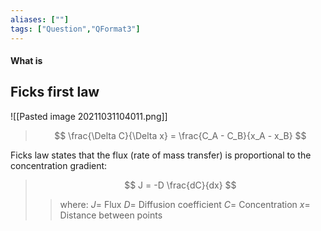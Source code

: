 ```yaml
---
aliases: [""]
tags: ["Question","QFormat3"]
---
```


#### What is
## Ficks first law
![[Pasted image 20211031104011.png]]

> $$ \frac{\Delta C}{\Delta x} = \frac{C_A - C_B}{x_A - x_B} $$ 

Ficks law states that the flux (rate of mass transfer)  is proportional to the concentration gradient:

> $$ J = -D \frac{dC}{dx} $$ 
>> where:
>> $J=$ Flux
>> $D=$ Diffusion coefficient
>> $C=$ Concentration
>> $x=$ Distance between points

